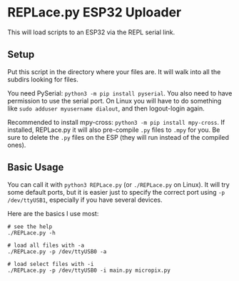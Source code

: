 # REPLace.py ESP32 Uploader

This will load scripts to an ESP32 via the REPL serial link.

## Setup

Put this script in the directory where your files are.
It will walk into all the subdirs looking for files.

You need PySerial: `python3 -m pip install pyserial`.
You also need to have permission to use the serial port.
On Linux you will have to do something like `sudo adduser myusername dialout`, and then logout-login again.

Recommended to install mpy-cross: `python3 -m pip install mpy-cross`.
If installed, REPLace.py it will also pre-compile `.py` files to `.mpy` for you.
Be sure to delete the `.py` files on the ESP (they will run instead of the compiled ones).

## Basic Usage

You can call it with `python3 REPLace.py` (or `./REPLace.py` on Linux).
It will try some default ports, but it is easier just to specify the correct port using `-p /dev/ttyUSB1`, especially if you have several devices.

Here are the basics I use most:
```
# see the help
./REPLace.py -h

# load all files with -a
./REPLace.py -p /dev/ttyUSB0 -a

# load select files with -i
./REPLace.py -p /dev/ttyUSB0 -i main.py micropix.py

```
